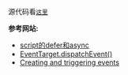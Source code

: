 
源代码看[`这里`](./触发自定义事件.html)

**参考网站:**
 * [script的defer和async](https://developer.mozilla.org/en-US/docs/Web/API/MouseEvent)
 * [EventTarget.dispatchEvent()](https://developer.mozilla.org/en-US/docs/Web/API/EventTarget/dispatchEvent)
 * [Creating and triggering events](https://developer.mozilla.org/en-US/docs/Web/Guide/Events/Creating_and_triggering_events)